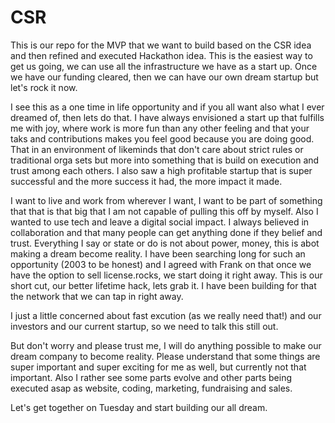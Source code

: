 # CSR

This is our repo for the MVP that we want to build based on the CSR idea and then refined and executed Hackathon idea.
This is the easiest way to get us going, we can use all the infrastructure we have as a start up.
Once we have our funding cleared, then we can have our own dream startup but let's rock it now.

I see this as a one time in life opportunity and if you all want also what I ever dreamed of, then lets do that.
I have always envisioned a start up that fulfills me with joy, where work is more fun than any other feeling and that your taks and contributions makes you feel good because you are doing good. That in an environment of likeminds that don't care about strict rules or traditional orga sets but more into something that is build on execution and trust among each others. 
I also saw a high profitable startup that is super successful and the more success it had, the more impact it made.

I want to live and work from wherever I want, I want to be part of something that that is that big that I am not capable of pulling this off by myself. Also I wanted to use tech and leave a digital social impact. I always believed in collaboration and that many people can get anything done if they belief and trust. Everything I say or state or do is not about power, money, this is abot making a dream become reality. I have been searching long for such an opportunity (2003 to be honest) and I agreed with Frank on that once we have the option to sell license.rocks, we start doing it right away. This is our short cut, our better lifetime hack, lets grab it. I have been building for that the network that we can tap in right away. 

I just a little concerned about fast excution (as we really need that!) and our investors and our current startup, so we need to talk this still out.

But don't worry and please trust me, I will do anything possible to make our dream company to become reality. Please understand that some things are super important and super exciting for me as well, but currently not that important. Also I rather see some parts evolve and other parts being executed asap as website, coding, marketing, fundraising and sales.

Let's get together on Tuesday and start building our all dream.

